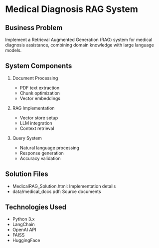 # Medical Diagnosis RAG System

## Business Problem
Implement a Retrieval Augmented Generation (RAG) system for medical diagnosis assistance, combining domain knowledge with large language models.

## System Components
1. Document Processing
   - PDF text extraction
   - Chunk optimization
   - Vector embeddings

2. RAG Implementation
   - Vector store setup
   - LLM integration
   - Context retrieval

3. Query System
   - Natural language processing
   - Response generation
   - Accuracy validation

## Solution Files
- MedicalRAG_Solution.html: Implementation details
- data/medical_docs.pdf: Source documents

## Technologies Used
- Python 3.x
- LangChain
- OpenAI API
- FAISS
- HuggingFace

